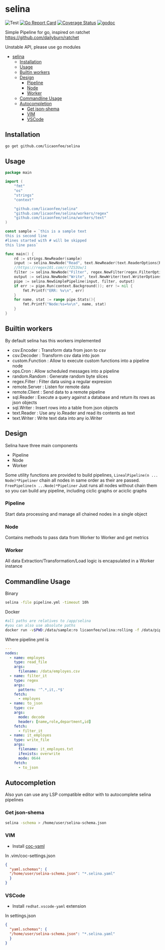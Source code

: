 # selina

![Test](https://github.com/licaonfee/selina/workflows/Run%20test/badge.svg?branch=master)
[![Go Report Card](https://goreportcard.com/badge/github.com/licaonfee/selina)](https://goreportcard.com/report/github.com/licaonfee/selina)
[![Coverage Status](https://coveralls.io/repos/github/licaonfee/selina/badge.svg?branch=master)](https://coveralls.io/github/licaonfee/selina?branch=master)
[![godoc](http://img.shields.io/badge/godoc-reference-5272B4.svg?style=flat-square)](https://pkg.go.dev/github.com/licaonfee/selina?tab=doc)

Simple Pipeline for go, inspired on ratchet <https://github.com/dailyburn/ratchet>

Unstable API, please use go modules

- [selina](#selina)
  - [Installation](#installation)
  - [Usage](#usage)
  - [Builtin workers](#builtin-workers)
  - [Design](#design)
    - [Pipeline](#pipeline)
    - [Node](#node)
    - [Worker](#worker)
  - [Commandline Usage](#commandline-usage)
  - [Autocompletion](#autocompletion)
    - [Get json-shema](#get-json-shema)
    - [VIM](#vim)
    - [VSCode](#vscode)

## Installation

```bash
go get github.com/licaonfee/selina
```

## Usage

```go
package main

import (
    "fmt"
    "os"
    "strings"
    "context"

    "github.com/licaonfee/selina"
    "github.com/licaonfee/selina/workers/regex"
    "github.com/licaonfee/selina/workers/text"
)

const sample = `this is a sample text
this is second line
#lines started with # will be skipped
this line pass`

func main() {
    rd := strings.NewReader(sample)
    input := selina.NewNode("Read", text.NewReader(text.ReaderOptions{Reader: rd}))
    //https://regex101.com/r/7ZS3Uw/1
    filter := selina.NewNode("Filter", regex.NewFilter(regex.FilterOptions{Pattern: "^[^#].+"}))
    output := selina.NewNode("Write", text.NewWriter(text.WriterOptions{Writer: os.Stdout}))
    pipe := selina.NewSimplePipeline(input, filter, output)
    if err := pipe.Run(context.Background()); err != nil {
        fmt.Printf("ERR: %v\n", err)
    }
    for name, stat := range pipe.Stats(){
        fmt.Printf("Node:%s=%v\n", name, stat)
    }
}
```

## Builtin workers

By default selina has this workers implemented

- csv.Encoder : Transform data from json to csv
- csv.Decoder : Transform csv data into json
- custom.Function : Allow to execute custom functions into a pipeline node
- ops.Cron : Allow scheduled messages into a pipeline
- random.Random : Generate random byte slices
- regex.Filter : Filter data using a regular expresion
- remote.Server : Listen for remote data
- remote.Client : Send data to a remote pipeline
- sql.Reader : Execute a query against a database and return its rows as json objects
- sql.Writer : Insert rows into a table from json objects
- text.Reader : Use any io.Reader and read its contents as text
- text.Writer : Write text data into any io.Writer

## Design

Selina have three main components

- Pipeline
- Node
- Worker

Some utility functions are provided to build pipelines, ```LinealPipeline(n ... Node)*Pipeliner``` chain all nodes in same order as their are passed. ```FreePipeline(n ...Node)*Pipeliner``` Just runs all nodes without chain them so you can build any pipeline, including ciclic graphs or aciclic graphs

### Pipeline

Start data processing and manage all chained nodes in a single object

### Node

Contains methods to pass data from Worker to Worker and get metrics

### Worker

All data Extraction/Transformation/Load logic is encapsulated in a Worker instance

## Commandline Usage

Binary

```bash
selina -file pipeline.yml -timeout 10h
```

Docker

```bash
#all paths are relatives to /app/selina
#you can also use absolute paths
docker run -v$PWD:/data/sample:ro licaonfee/selina:rolling -f /data/pipeline.yml
```

Where pipeline.yml is

```yaml
---
nodes:
  - name: employes
    type: read_file
    args:
      filename: /data/employes.csv
  - name: filter_it
    type: regex
    args:
      pattern: '^.*,it,.*$'
    fetch:
      - employes
  - name: to_json
    type: csv
    args:
      mode: decode
      header: [name,role,department,id]
    fetch:
      - filter_it
  - name: it_employes
    type: write_file
    args:
      filename: it_employes.txt
      ifexists: overwrite
      mode: 0644
    fetch:
      - to_json
```

## Autocompletion

Also yun can use any LSP compatible editor with to autocomplete selina pipelines

### Get json-shema

```bash
selina -schema > /home/user/selina-schema.json
```

### VIM

- Install [coc-yaml](https://github.com/neoclide/coc-yaml)

In .vim/coc-settings.json

```json
{
  "yaml.schemas": {
  "/home/user/selina-schema.json": "*.selina.yaml"
  }
}
```

### VSCode

- Install `redhat.vscode-yaml` extension

In settings.json

```json
{
  "yaml.schemas": {
  "/home/user/selina-schema.json": "*.selina.yaml"
  }
}
```
